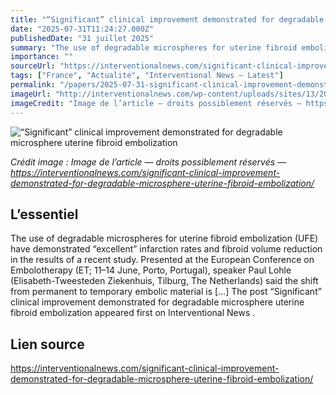 ```yaml
---
title: "“Significant” clinical improvement demonstrated for degradable microsphere uterine fibroid embolization"
date: "2025-07-31T11:24:27.000Z"
publishedDate: "31 juillet 2025"
summary: "The use of degradable microspheres for uterine fibroid embolization (UFE) have demonstrated “excellent” infarction rates and fibroid volume reduction in the results of a recent study. Presented at the European Conference on Embolotherapy (ET; 11–14 June, Porto, Portugal), speaker Paul Lohle (Elisabeth-Tweesteden Ziekenhuis, Tilburg, The Netherlands) said the shift from permanent to temporary embolic material is [&#8230;] The post &#8220;Significant&#8221; clinical improvement demonstrated for degradable microsphere uterine fibroid embolization appeared first on Interventional News ."
importance: ""
sourceUrl: "https://interventionalnews.com/significant-clinical-improvement-demonstrated-for-degradable-microsphere-uterine-fibroid-embolization/"
tags: ["France", "Actualité", "Interventional News — Latest"]
permalink: "/papers/2025-07-31-significant-clinical-improvement-demonstrated-for-degradable-microsphere-uterine-fibroid-embolization"
imageUrl: "http://interventionalnews.com/wp-content/uploads/sites/13/2025/07/Lohle-Paul-IR.jpg"
imageCredit: "Image de l’article — droits possiblement réservés — https://interventionalnews.com/significant-clinical-improvement-demonstrated-for-degradable-microsphere-uterine-fibroid-embolization/"
---
```


![“Significant” clinical improvement demonstrated for degradable microsphere uterine fibroid embolization](http://interventionalnews.com/wp-content/uploads/sites/13/2025/07/Lohle-Paul-IR.jpg)

*Crédit image : Image de l’article — droits possiblement réservés — https://interventionalnews.com/significant-clinical-improvement-demonstrated-for-degradable-microsphere-uterine-fibroid-embolization/*

## L’essentiel

The use of degradable microspheres for uterine fibroid embolization (UFE) have demonstrated “excellent” infarction rates and fibroid volume reduction in the results of a recent study. Presented at the European Conference on Embolotherapy (ET; 11–14 June, Porto, Portugal), speaker Paul Lohle (Elisabeth-Tweesteden Ziekenhuis, Tilburg, The Netherlands) said the shift from permanent to temporary embolic material is [&#8230;] The post &#8220;Significant&#8221; clinical improvement demonstrated for degradable microsphere uterine fibroid embolization appeared first on Interventional News .

## Lien source

https://interventionalnews.com/significant-clinical-improvement-demonstrated-for-degradable-microsphere-uterine-fibroid-embolization/

